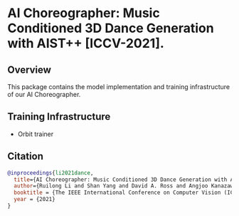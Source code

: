 # AI Choreographer: Music Conditioned 3D Dance Generation with AIST++ [ICCV-2021].

## Overview

This package contains the model implementation and training infrastructure of
our AI Choreographer. 

## Training Infrastructure
* Orbit trainer

## Citation

```bibtex
@inproceedings{li2021dance,
  title={AI Choreographer: Music Conditioned 3D Dance Generation with AIST++},
  author={Ruilong Li and Shan Yang and David A. Ross and Angjoo Kanazawa},
  booktitle = {The IEEE International Conference on Computer Vision (ICCV)},
  year = {2021}
}
```
